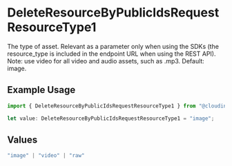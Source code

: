 # DeleteResourceByPublicIdsRequestResourceType1

The type of asset. Relevant as a parameter only when using the SDKs (the resource_type is included in the endpoint URL when using the REST API). Note: use video for all video and audio assets, such as .mp3. Default: image.

## Example Usage

```typescript
import { DeleteResourceByPublicIdsRequestResourceType1 } from "@cloudinary/asset-management/models/components";

let value: DeleteResourceByPublicIdsRequestResourceType1 = "image";
```

## Values

```typescript
"image" | "video" | "raw"
```